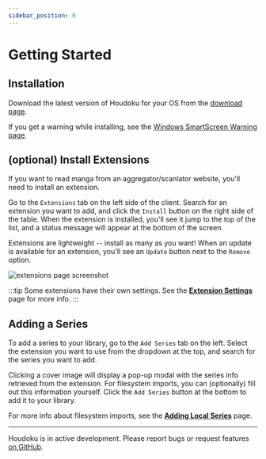 ```yaml
---
sidebar_position: 0
---
```


# Getting Started

## Installation

Download the latest version of Houdoku for your OS from the [download page](/download).

If you get a warning while installing, see the [Windows SmartScreen Warning page](/docs/known-issues/windows-smartscreen-warning).

## (optional) Install Extensions

If you want to read manga from an aggregator/scanlator website, you'll need to install an extension.

Go to the `Extensions` tab on the left side of the client. Search for an extension you want to add,
and click the `Install` button on the right side of the table. When the extension is installed,
you'll see it jump to the top of the list, and a status message will appear at the bottom of the screen.

Extensions are lightweight -- install as many as you want! When an update is available for an
extension, you'll see an `Update` button next to the `Remove` option.

![extensions page screenshot](/img/screenshot_extensions.png)

:::tip
Some extensions have their own settings. See the **[Extension Settings](/docs/using-extensions/extension-settings)** page for more info.
:::

## Adding a Series

To add a series to your library, go to the `Add Series` tab on the left. Select the extension
you want to use from the dropdown at the top, and search for the series you want to add.

Clicking a cover image will display a pop-up modal with the series info retrieved from the extension. 
For filesystem imports, you can (optionally) fill out this information yourself. Click the
`Add Series` button at the bottom to add it to your library.

For more info about filesystem imports, see the **[Adding Local Series](/docs/adding-manga/adding-local-series)** page.

---
Houdoku is in active development. Please report bugs or request features [on GitHub](https://github.com/xgi/houdoku/issues).
